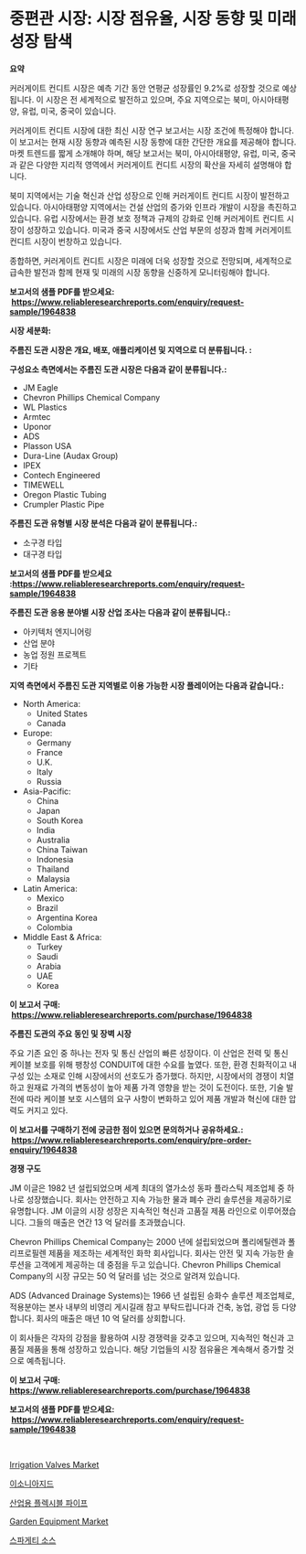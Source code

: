 <p><h1>중편관 시장: 시장 점유율, 시장 동향 및 미래 성장 탐색</h1></p><p><strong>요약</strong></p>
<p><p>커러게이트 컨디트 시장은 예측 기간 동안 연평균 성장률인 9.2%로 성장할 것으로 예상됩니다. 이 시장은 전 세계적으로 발전하고 있으며, 주요 지역으로는 북미, 아시아태평양, 유럽, 미국, 중국이 있습니다.</p><p>커러게이트 컨디트 시장에 대한 최신 시장 연구 보고서는 시장 조건에 특정해야 합니다. 이 보고서는 현재 시장 동향과 예측된 시장 동향에 대한 간단한 개요를 제공해야 합니다. 마켓 트렌드를 짧게 소개해야 하며, 해당 보고서는 북미, 아시아태평양, 유럽, 미국, 중국과 같은 다양한 지리적 영역에서 커러게이트 컨디트 시장의 확산을 자세히 설명해야 합니다.</p><p>북미 지역에서는 기술 혁신과 산업 성장으로 인해 커러게이트 컨디트 시장이 발전하고 있습니다. 아시아태평양 지역에서는 건설 산업의 증가와 인프라 개발이 시장을 촉진하고 있습니다. 유럽 시장에서는 환경 보호 정책과 규제의 강화로 인해 커러게이트 컨디트 시장이 성장하고 있습니다. 미국과 중국 시장에서도 산업 부문의 성장과 함께 커러게이트 컨디트 시장이 번창하고 있습니다.</p><p>종합하면, 커러게이트 컨디트 시장은 미래에 더욱 성장할 것으로 전망되며, 세계적으로 급속한 발전과 함께 현재 및 미래의 시장 동향을 신중하게 모니터링해야 합니다.</p></p>
<p><strong>보고서의 샘플 PDF를 받으세요: &nbsp;<a href="https://www.reliableresearchreports.com/enquiry/request-sample/1964838">https://www.reliableresearchreports.com/enquiry/request-sample/1964838</a></strong></p>
<p><strong>시장 세분화:</strong></p>
<p><strong> 주름진 도관 시장은 개요, 배포, 애플리케이션 및 지역으로 더 분류됩니다. :</strong></p>
<p><strong>구성요소 측면에서는 주름진 도관 시장은 다음과 같이 분류됩니다.:</strong></p>
<p><ul><li>JM Eagle</li><li>Chevron Phillips Chemical Company</li><li>WL Plastics</li><li>Armtec</li><li>Uponor</li><li>ADS</li><li>Plasson USA</li><li>Dura-Line (Audax Group)</li><li>IPEX</li><li>Contech Engineered</li><li>TIMEWELL</li><li>Oregon Plastic Tubing</li><li>Crumpler Plastic Pipe</li></ul></p>
<p><strong> 주름진 도관 유형별 시장 분석은 다음과 같이 분류됩니다.:</strong></p>
<p><ul><li>소구경 타입</li><li>대구경 타입</li></ul></p>
<p><strong>보고서의 샘플 PDF를 받으세요 :<a href="https://www.reliableresearchreports.com/enquiry/request-sample/1964838">https://www.reliableresearchreports.com/enquiry/request-sample/1964838</a></strong></p>
<p><strong> 주름진 도관 응용 분야별 시장 산업 조사는 다음과 같이 분류됩니다.:</strong></p>
<p><ul><li>아키텍처 엔지니어링</li><li>산업 분야</li><li>농업 정원 프로젝트</li><li>기타</li></ul></p>
<p><strong>지역 측면에서 주름진 도관 지역별로 이용 가능한 시장 플레이어는 다음과 같습니다.:</strong></p>
<p><ul>
    <li>
        North America:
        <ul>
            <li>United States</li>
            <li>Canada</li>
        </ul>
    </li>
    <li>
        Europe:
        <ul>
            <li>Germany</li>
            <li>France</li>
            <li>U.K.</li>
            <li>Italy</li>
            <li>Russia</li>
        </ul>
    </li>
    <li>
        Asia-Pacific:
        <ul>
            <li>China</li>
            <li>Japan</li>
            <li>South Korea</li>
            <li>India</li>
            <li>Australia</li>
            <li>China Taiwan</li>
            <li>Indonesia</li>
            <li>Thailand</li>
            <li>Malaysia</li>
        </ul>
    </li>
    <li>
        Latin America:
        <ul>
            <li>Mexico</li>
            <li>Brazil</li>
            <li>Argentina Korea</li>
            <li>Colombia</li>
        </ul>
    </li>
    <li>
        Middle East & Africa:
        <ul>
            <li>Turkey</li>
            <li>Saudi</li>
            <li>Arabia</li>
            <li>UAE</li>
            <li>Korea</li>
        </ul>
    </li>
    </ul></p>
<p><strong>이 보고서 구매: &nbsp;<a href="https://www.reliableresearchreports.com/purchase/1964838">https://www.reliableresearchreports.com/purchase/1964838</a></strong></p>
<p><strong>주름진 도관의 주요 동인 및 장벽 시장</strong></p>
<p><p>주요 기존 요인 중 하나는 전자 및 통신 산업의 빠른 성장이다. 이 산업은 전력 및 통신 케이블 보호를 위해 팽창성 CONDUIT에 대한 수요를 높였다. 또한, 환경 친화적이고 내구성 있는 소재로 인해 시장에서의 선호도가 증가했다. 하지만, 시장에서의 경쟁이 치열하고 원재료 가격의 변동성이 높아 제품 가격 영향을 받는 것이 도전이다. 또한, 기술 발전에 따라 케이블 보호 시스템의 요구 사항이 변화하고 있어 제품 개발과 혁신에 대한 압력도 커지고 있다.</p></p>
<p><strong>이 보고서를 구매하기 전에 궁금한 점이 있으면 문의하거나 공유하세요.: &nbsp;<a href="https://www.reliableresearchreports.com/enquiry/pre-order-enquiry/1964838">https://www.reliableresearchreports.com/enquiry/pre-order-enquiry/1964838</a></strong></p>
<p><strong>경쟁 구도</strong></p>
<p><p>JM 이글은 1982 년 설립되었으며 세계 최대의 열가소성 동파 플라스틱 제조업체 중 하나로 성장했습니다. 회사는 안전하고 지속 가능한 물과 폐수 관리 솔루션을 제공하기로 유명합니다. JM 이글의 시장 성장은 지속적인 혁신과 고품질 제품 라인으로 이루어졌습니다. 그들의 매출은 연간 13 억 달러를 초과했습니다.</p><p>Chevron Phillips Chemical Company는 2000 년에 설립되었으며 폴리에틸렌과 폴리프로필렌 제품을 제조하는 세계적인 화학 회사입니다. 회사는 안전 및 지속 가능한 솔루션을 고객에게 제공하는 데 중점을 두고 있습니다. Chevron Phillips Chemical Company의 시장 규모는 50 억 달러를 넘는 것으로 알려져 있습니다.</p><p>ADS (Advanced Drainage Systems)는 1966 년 설립된 승화수 솔루션 제조업체로, 적용분야는 본사 내부의 비영리 게시길래 참고 부탁드립니다과 건축, 농업, 광업 등 다양합니다. 회사의 매출은 매년 10 억 달러를 상회합니다.</p><p>이 회사들은 각자의 강점을 활용하여 시장 경쟁력을 갖추고 있으며, 지속적인 혁신과 고품질 제품을 통해 성장하고 있습니다. 해당 기업들의 시장 점유율은 계속해서 증가할 것으로 예측됩니다.</p></p>
<p><strong>이 보고서 구매: &nbsp; <a href="https://www.reliableresearchreports.com/purchase/1964838">https://www.reliableresearchreports.com/purchase/1964838</a></strong></p>
<p><strong>보고서의 샘플 PDF를 받으세요: &nbsp;<a href="https://www.reliableresearchreports.com/enquiry/request-sample/1964838">https://www.reliableresearchreports.com/enquiry/request-sample/1964838</a></strong><strong></strong></p>
<p>&nbsp;</p>
<p><p><a href="https://issuu.com/reportprime-2/docs/irrigation-valves-market-size-2030.pptx">Irrigation Valves Market</a></p><p><a href="https://medium.com/@snake68678/%EC%9D%B4%EC%86%8C%EB%8B%88%EC%95%84%EC%A7%80%EB%93%9C-%EC%8B%9C%EC%9E%A5-%EA%B7%9C%EB%AA%A8%EB%8A%94-%EA%B8%80%EB%A1%9C%EB%B2%8C-%EC%82%B0%EC%97%85%EC%97%90%EC%84%9C-%EC%B5%9C%EC%A0%81%EC%9D%98-%EB%A7%88%EC%BC%80%ED%8C%85-%EC%B1%84%EB%84%90%EC%9D%84-%EB%B3%B4%EC%97%AC%EC%A4%80%EB%8B%A4-754a3bd7e489">이소니아지드</a></p><p><a href="https://github.com/hxzi07639916/Market-Research-Report-List-1/blob/main/79674887785.md">산업용 플렉시블 파이프</a></p><p><a href="https://issuu.com/reportprime-2/docs/garden-equipment-market-size-2030.pptx">Garden Equipment Market</a></p><p><a href="https://github.com/Hubertstyenger6685/Market-Research-Report-List-1/blob/main/45412827786.md">스파게티 소스</a></p></p>